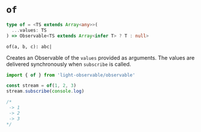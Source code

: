 # `of`
```typescript
type of = <TS extends Array<any>>(
  ...values: TS
) => Observable<TS extends Array<infer T> ? T : null>
```

```
of(a, b, c): abc|
```

Creates an Observable of the `values` provided as arguments. The values are delivered synchronously when `subscribe` is called.

```typescript
import { of } from 'light-observable/observable'

const stream = of(1, 2, 3)
stream.subscribe(console.log)

/*
 -> 1
 -> 2
 -> 3
*/
```

